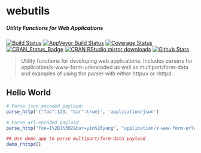 # webutils

##### *Utility Functions for Web Applications*

[![Build Status](https://travis-ci.org/jeroenooms/webutils.svg?branch=master)](https://travis-ci.org/jeroenooms/webutils)
[![AppVeyor Build Status](https://ci.appveyor.com/api/projects/status/github/jeroenooms/webutils?branch=master&svg=true)](https://ci.appveyor.com/project/jeroenooms/webutils)
[![Coverage Status](https://codecov.io/github/jeroenooms/webutils/coverage.svg?branch=master)](https://codecov.io/github/jeroenooms/webutils?branch=master)
[![CRAN_Status_Badge](http://www.r-pkg.org/badges/version/webutils)](http://cran.r-project.org/package=webutils)
[![CRAN RStudio mirror downloads](http://cranlogs.r-pkg.org/badges/webutils)](http://cran.r-project.org/web/packages/webutils/index.html)
[![Github Stars](https://img.shields.io/github/stars/jeroenooms/webutils.svg?style=social&label=Github)](https://github.com/jeroenooms/webutils)

> Utility functions for developing web applications. Includes parsers
  for application/x-www-form-urlencoded as well as multipart/form-data
  and examples of using the parser with either httpuv or rhttpd.

## Hello World

```r
# Parse json encoded payload:
parse_http('{"foo":123, "bar":true}', 'application/json')

# Parse url-encoded payload
parse_http("foo=1%2B1%3D2&bar=yin%26yang", "application/x-www-form-urlencoded")

## Use demo app to parse multipart/form-data payload
demo_rhttpd()
```
